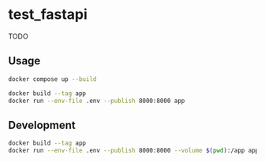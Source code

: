 # test_fastapi

TODO

## Usage

```bash
docker compose up --build
```

```bash
docker build --tag app
docker run --env-file .env --publish 8000:8000 app
```

## Development

```bash
docker build --tag app
docker run --env-file .env --publish 8000:8000 --volume $(pwd):/app app /start-reload.sh
```
